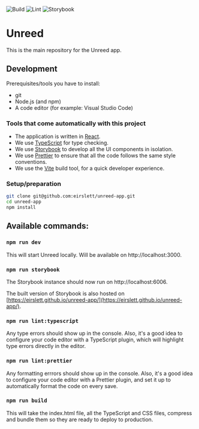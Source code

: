 ![Build](https://github.com/eirslett/unreed-app/actions/workflows/build.yml/badge.svg)
![Lint](https://github.com/eirslett/unreed-app/actions/workflows/lint.yml/badge.svg)
![Storybook](https://github.com/eirslett/unreed-app/actions/workflows/storybook.yml/badge.svg)

# Unreed

This is the main repository for the Unreed app.

## Development

Prerequisites/tools you have to install:

- git
- Node.js (and npm)
- A code editor (for example: Visual Studio Code)

### Tools that come automatically with this project

- The application is written in [React](https://reactjs.org/).
- We use [TypeScript](https://www.typescriptlang.org/) for type checking.
- We use [Storybook](https://storybook.js.org/) to develop all the UI components in isolation.
- We use [Prettier](https://prettier.io/) to ensure that all the code follows the
  same style conventions.
- We use the [Vite](https://vitejs.dev/) build tool, for a quick developer experience.

### Setup/preparation

```bash
git clone git@github.com:eirslett/unreed-app.git
cd unreed-app
npm install
```

## Available commands:

### `npm run dev`

This will start Unreed locally. Will be available on http://localhost:3000.

### `npm run storybook`

The Storybook instance should now run on http://localhost:6006.

The built version of Storybook is also hosted on [https://eirslett.github.io/unreed-app/](https://eirslett.github.io/unreed-app/).

### `npm run lint:typescript`

Any type errors should show up in the console.
Also, it's a good idea to configure your code editor with a TypeScript
plugin, which will highlight type errors directly in the editor.

### `npm run lint:prettier`

Any formatting errrors should show up in the console.
Also, it's a good idea to configure your code editor with a Prettier
plugin, and set it up to automatically format the code on every save.

### `npm run build`

This will take the index.html file, all the TypeScript and CSS files,
compress and bundle them so they are ready to deploy to production.
